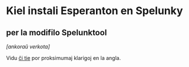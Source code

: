 # Kiel instali Esperanton en Spelunky
## per la modifilo Spelunktool

_[ankoraŭ verkota]_

Vidu [ĉi tie](https://steamcommunity.com/app/239350/discussions/0/864976114935455262/) por proksimumaj klarigoj en la angla.